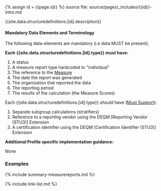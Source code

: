 
{% assign id = {{page.id}} %}
source file: source/pages/\_includes/{{id}}-intro.md

{{site.data.structuredefinitions.[id].description}}

#### Mandatory Data Elements and Terminology

The following data-elements are mandatory (i.e data MUST be present).

**Each {{site.data.structuredefinitions.[id].type}} must have:**

1. A status
1. A measure report type hardcoded to "individual"
1. The reference to the [Measure]({{site.data.fhir.path}}measure.html)
1. The date the report was generated
1. The organization that reported the data
1. The reporting period
1. The results of the calculation (the Measure Scores)

Each {{site.data.structuredefinitions.[id].type}} *should* have ([Must Support](guidance.html#must-support)):

1. Separate subgroup calculations (stratifiers)
1. Reference to a reporting vendor using the DEQM [Reporting Vendor (STU3)] Extension
1. A certification identifier using the DEQM [Certification Identifier (STU3)] Extension

**Additional Profile specific implementation guidance:**

None

### Examples

{% include summary-measurereports.md %}

{% include link-list.md %}
